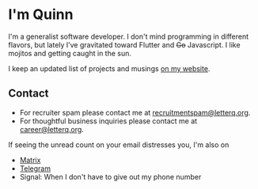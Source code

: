 # I'm Quinn

I'm a generalist software developer. I don't mind programming in different flavors, but lately I’ve gravitated toward Flutter and ~~Go~~ Javascript. I like mojitos and getting caught in the sun.

I keep an updated list of projects and musings [on my website](https://quinncasey.com/).

## Contact

- For recruiter spam please contact me at [recruitmentspam@letterq.org](mailto:recruitmentspam@letterq.org).
- For thoughtful business inquiries please contact me at [career@letterq.org](mailto:career@letterq.org). 

If seeing the unread count on your email distresses you, I'm also on

- [Matrix](https://matrix.to/#/@qcasey:matrix.quinncasey.com)
- [Telegram](https://t.me/qcasey)
- Signal: When I don't have to give out my phone number
